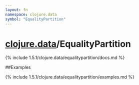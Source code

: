 ```yaml
---
layout: fn
namespace: clojure.data
symbol: "EqualityPartition"
---
```


# [clojure.data](../)/EqualityPartition

{% include 1.5.1/clojure.data/equalitypartition/docs.md %}

##Examples

{% include 1.5.1/clojure.data/equalitypartition/examples.md %}


